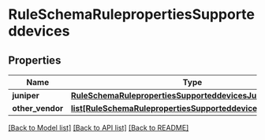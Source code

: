 # RuleSchemaRulepropertiesSupporteddevices

## Properties
Name | Type | Description | Notes
------------ | ------------- | ------------- | -------------
**juniper** | [**RuleSchemaRulepropertiesSupporteddevicesJuniper**](RuleSchemaRulepropertiesSupporteddevicesJuniper.md) |  | [optional] 
**other_vendor** | [**list[RuleSchemaRulepropertiesSupporteddevicesOthervendor]**](RuleSchemaRulepropertiesSupporteddevicesOthervendor.md) |  | [optional] 

[[Back to Model list]](../README.md#documentation-for-models) [[Back to API list]](../README.md#documentation-for-api-endpoints) [[Back to README]](../README.md)


